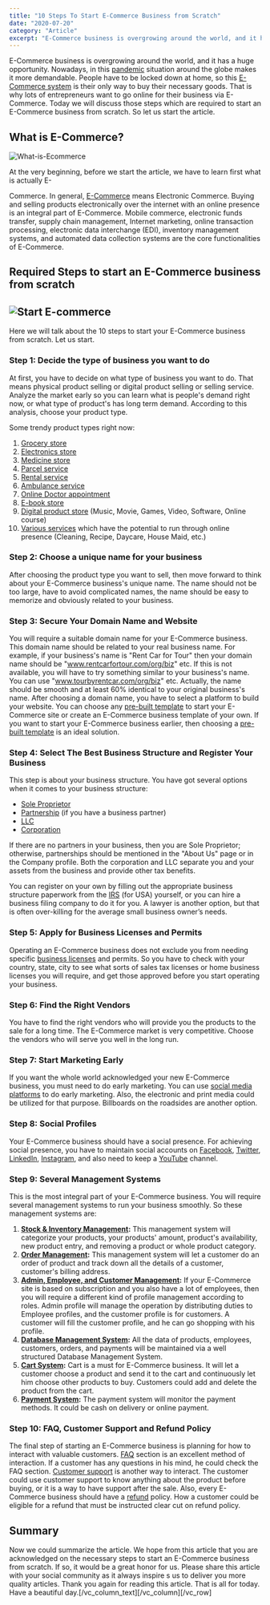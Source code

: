 ```yaml
---
title: "10 Steps To Start E-Commerce Business from Scratch"
date: "2020-07-20"
category: "Article"
excerpt: "E-Commerce business is overgrowing around the world, and it has a huge opportunity. Nowadays, in this pandemic situation around the globe makes it more demandable. People have to be locked down at home, so this E-Commerce system is their only way to buy their necessary goods. That is why lots of entrepreneurs want to go"
---
```


E-Commerce business is overgrowing around the world, and it has a huge opportunity. Nowadays, in this [pandemic](https://www.worldometers.info/coronavirus/) situation around the globe makes it more demandable. People have to be locked down at home, so this [E-Commerce system](https://themeforest.net/item/pickbazar-react-graphql-ecommerce-template/25283305) is their only way to buy their necessary goods. That is why lots of entrepreneurs want to go online for their business via E-Commerce. Today we will discuss those steps which are required to start an E-Commerce business from scratch. So let us start the article.

## What is E-Commerce?

![What-is-Ecommerce](https://d2qklehrvrfpx7.cloudfront.net/blogimages/10steps_to_start_ecommerce-1.jpg)

At the very beginning, before we start the article, we have to learn first what is actually E-

Commerce. In general, [E-Commerce](https://en.wikipedia.org/wiki/E-commerce) means Electronic Commerce. Buying and selling products electronically over the internet with an online presence is an integral part of E-Commerce. Mobile commerce, electronic funds transfer, supply chain management, Internet marketing, online transaction processing, electronic data interchange (EDI), inventory management systems, and automated data collection systems are the core functionalities of E-Commerce.

## Required Steps to start an E-Commerce business from scratch

## ![Start E-commerce](https://d2qklehrvrfpx7.cloudfront.net/blogimages/10steps_to_start_ecommerce-2.jpg)

Here we will talk about the 10 steps to start your E-Commerce business from scratch. Let us start.

### Step 1: Decide the type of business you want to do

At first, you have to decide on what type of business you want to do. That means physical product selling or digital product selling or selling service. Analyze the market early so you can learn what is people's demand right now, or what type of product's has long term demand. According to this analysis, choose your product type.

Some trendy product types right now:

1. [Grocery store](https://themeforest.net/item/pickbazar-react-graphql-ecommerce-template/25283305)
2. [Electronics store](https://themeforest.net/item/picksy-react-gatsby-grocery-ecommerce-template/26576621)
3. [Medicine store](https://themeforest.net/item/pickbazar-react-graphql-ecommerce-template/25283305)
4. [Parcel service](https://themeforest.net/item/picksy-react-gatsby-grocery-ecommerce-template/26576621)
5. [Rental service](https://themeforest.net/item/turbo-car-rental-system-wordpress-theme/17156768)
6. [Ambulance service](https://themeforest.net/item/turbo-car-rental-system-wordpress-theme/17156768)
7. [Online Doctor appointment](https://codecanyon.net/item/rnb-seasonal-pricing-addon/25037993)
8. [E-book store](https://themeforest.net/item/pickbazar-react-graphql-ecommerce-template/25283305)
9. [Digital product store](https://themeforest.net/item/pickbazar-react-graphql-ecommerce-template/25283305) (Music, Movie, Games, Video, Software, Online course)
10. [Various services](https://codecanyon.net/item/rnb-seasonal-pricing-addon/25037993) which have the potential to run through online presence (Cleaning, Recipe, Daycare, House Maid, etc.)

### Step 2: Choose a unique name for your business

After choosing the product type you want to sell, then move forward to think about your E-Commerce business's unique name. The name should not be too large, have to avoid complicated names, the name should be easy to memorize and obviously related to your business.

### Step 3: Secure Your Domain Name and Website

You will require a suitable domain name for your E-Commerce business. This domain name should be related to your real business name. For example, if your business's name is "Rent Car for Tour" then your domain name should be "www.rentcarfortour.com/org/biz" etc. If this is not available, you will have to try something similar to your business's name. You can use "www.tourbyrentcar.com/org/biz" etc. Actually, the name should be smooth and at least 60% identical to your original business's name. After choosing a domain name, you have to select a platform to build your website. You can choose any [pre-built template](https://themeforest.net/item/pickbazar-react-graphql-ecommerce-template/25283305) to start your E-Commerce site or create an E-Commerce business template of your own. If you want to start your E-Commerce business earlier, then choosing a [pre-built template](https://themeforest.net/item/picksy-react-gatsby-grocery-ecommerce-template/26576621) is an ideal solution.

### Step 4: Select The Best Business Structure and Register Your Business

This step is about your business structure. You have got several options when it comes to your business structure:

- [Sole Proprietor](https://www.sba.gov/content/sole-proprietorship)
- [Partnership](https://www.investopedia.com/terms/p/partnership.asp) (if you have a business partner)
- [LLC](https://www.investopedia.com/terms/l/llc.asp)
- [Corporation](https://www.investopedia.com/terms/c/corporation.asp)

If there are no partners in your business, then you are Sole Proprietor; otherwise, partnerships should be mentioned in the "About Us" page or in the Company profile. Both the corporation and LLC separate you and your assets from the business and provide other tax benefits.

You can register on your own by filling out the appropriate business structure paperwork from the [IRS](https://www.irs.gov/) (for USA) yourself, or you can hire a business filing company to do it for you. A lawyer is another option, but that is often over-killing for the average small business owner’s needs.

### Step 5: Apply for Business Licenses and Permits

Operating an E-Commerce business does not exclude you from needing specific [business licenses](https://en.wikipedia.org/wiki/Business_license) and permits. So you have to check with your country, state, city to see what sorts of sales tax licenses or home business licenses you will require, and get those approved before you start operating your business.

### Step 6: Find the Right Vendors

You have to find the right vendors who will provide you the products to the sale for a long time. The E-Commerce market is very competitive. Choose the vendors who will serve you well in the long run.

### Step 7: Start Marketing Early

If you want the whole world acknowledged your new E-Commerce business, you must need to do early marketing. You can use [social media platforms](https://makeawebsitehub.com/social-media-sites/) to do early marketing. Also, the electronic and print media could be utilized for that purpose. Billboards on the roadsides are another option.

### Step 8: Social Profiles

Your E-Commerce business should have a social presence. For achieving social presence, you have to maintain social accounts on [Facebook](http://www.facebook.com), [Twitter](https://twitter.com/), [LinkedIn](https://www.linkedin.com/), [Instagram](https://www.instagram.com/), and also need to keep a [YouTube](https://www.youtube.com/) channel.

### Step 9: Several Management Systems

This is the most integral part of your E-Commerce business. You will require several management systems to run your business smoothly. So these management systems are:

1. **[Stock & Inventory Management](https://www.infoentrepreneurs.org/en/guides/stock-control-and-inventory/):** This management system will categorize your products, your products' amount, product's availability, new product entry, and removing a product or whole product category.
2. **[Order Management](https://www.sana-commerce.com/e-commerce-terms/what-is-order-management-system/):** This management system will let a customer do an order of product and track down all the details of a customer, customer's billing address.
3. **[Admin, Employee, and Customer Management](https://www.citrix.com/go/jmp/upm.html):** If your E-Commerce site is based on subscription and you also have a lot of employees, then you will require a different kind of profile management according to roles. Admin profile will manage the operation by distributing duties to Employee profiles, and the customer profile is for customers. A customer will fill the customer profile, and he can go shopping with his profile.
4. **[Database Management System](https://searchsqlserver.techtarget.com/definition/database-management-system):** All the data of products, employees, customers, orders, and payments will be maintained via a well structured Database Management System.
5. **[Cart System](https://en.wikipedia.org/wiki/Shopping_cart_software):** Cart is a must for E-Commerce business. It will let a customer choose a product and send it to the cart and continuously let him choose other products to buy. Customers could add and delete the product from the cart.
6. **[Payment System](https://en.wikipedia.org/wiki/Payment_system):** The payment system will monitor the payment methods. It could be cash on delivery or online payment.

### Step 10: FAQ, Customer Support and Refund Policy

The final step of starting an E-Commerce business is planning for how to interact with valuable customers. [FAQ](https://en.wikipedia.org/wiki/FAQ) section is an excellent method of interaction. If a customer has any questions in his mind, he could check the FAQ section. [Customer support](https://en.wikipedia.org/wiki/Customer_support) is another way to interact. The customer could use customer support to know anything about the product before buying, or it is a way to have support after the sale. Also, every E-Commerce business should have a [refund](https://en.wikipedia.org/wiki/Refund) policy. How a customer could be eligible for a refund that must be instructed clear cut on refund policy.

## Summary

Now we could summarize the article. We hope from this article that you are acknowledged on the necessary steps to start an E-Commerce business from scratch. If so, it would be a great honor for us. Please share this article with your social community as it always inspire s us to deliver you more quality articles. Thank you again for reading this article. That is all for today. Have a beautiful day.\[/vc_column_text\]\[/vc_column\]\[/vc_row\]
